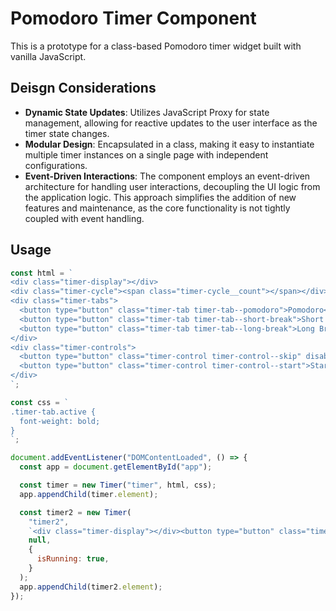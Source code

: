# Pomodoro Timer Component

This is a prototype for a class-based Pomodoro timer widget built with vanilla JavaScript.

## Deisgn Considerations

- **Dynamic State Updates**: Utilizes JavaScript Proxy for state management, allowing for reactive updates to the user interface as the timer state changes.
- **Modular Design**: Encapsulated in a class, making it easy to instantiate multiple timer instances on a single page with independent configurations.
- **Event-Driven Interactions**: The component employs an event-driven architecture for handling user interactions, decoupling the UI logic from the application logic. This approach simplifies the addition of new features and maintenance, as the core functionality is not tightly coupled with event handling.

## Usage

```javascript
const html = `
<div class="timer-display"></div>
<div class="timer-cycle"><span class="timer-cycle__count"></span></div>
<div class="timer-tabs">
  <button type="button" class="timer-tab timer-tab--pomodoro">Pomodoro</button>
  <button type="button" class="timer-tab timer-tab--short-break">Short Break</button>
  <button type="button" class="timer-tab timer-tab--long-break">Long Break</button>
</div>
<div class="timer-controls">
  <button type="button" class="timer-control timer-control--skip" disabled>Skip</button>
  <button type="button" class="timer-control timer-control--start">Start</button>
</div>
`;

const css = `
.timer-tab.active {
  font-weight: bold;
}
`;

document.addEventListener("DOMContentLoaded", () => {
  const app = document.getElementById("app");

  const timer = new Timer("timer", html, css);
  app.appendChild(timer.element);

  const timer2 = new Timer(
    "timer2",
    `<div class="timer-display"></div><button type="button" class="timer-control timer-control--start">Start</button>`,
    null,
    {
      isRunning: true,
    }
  );
  app.appendChild(timer2.element);
});
```
